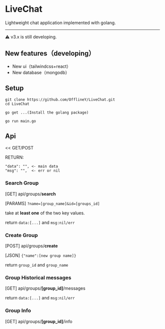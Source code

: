 
# LiveChat
Lightweight chat application implemented with golang.

---
⚠️ v3.x is still developing.

## New features（developing）

- New ui（tailwindcss+react）
- New database（mongodb）

## Setup

```shell
git clone https://github.com/OfflineY/LiveChat.git
cd LiveChat

go get ...(Install the golang package)

go run main.go
```

## Api
<< GET/POST

RETURN:
```
"data": "", <- main data
"msg": "",  <- err or nil
```

### Search Group
[GET] api/groups/**search**

[PARAMS] `?name=[group_name]&id=[groups_id]`

take at **least one** of the two key values.

return `data:[...]` and `msg:nil/err`

### Create Group
[POST] api/groups/**create**

[JSON] `{"name":[new group name]}`

return `group_id` and `group_name`

### Group Historical messages
[GET] api/groups/**[group_id]**/messages

return `data:[...]` and `msg:nil/err`

### Group Info
[GET] api/groups/**[group_id]**/info
